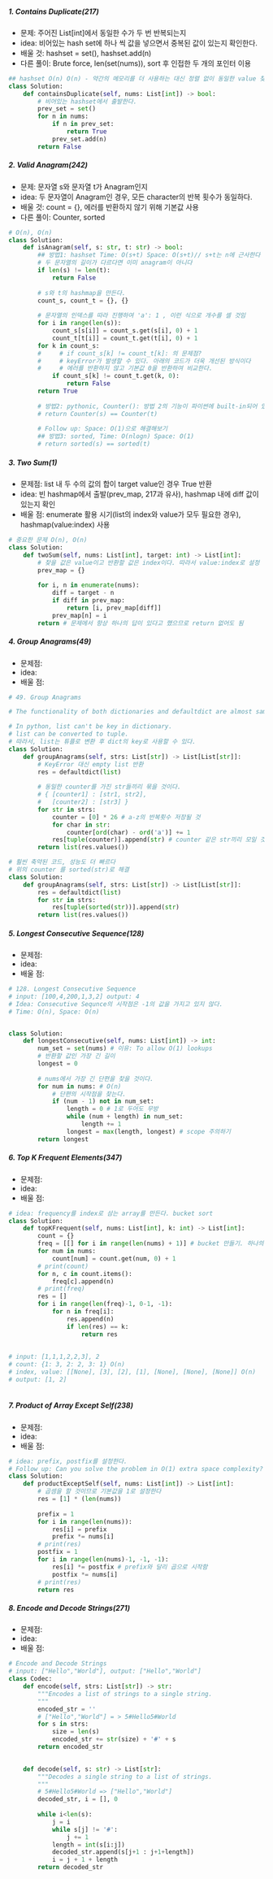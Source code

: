 ##### 1. Contains Duplicate(217)

- 문제: 주어진 List[int]에서 동일한 수가 두 번 반복되는지
- idea: 비어있는 hash set에 하나 씩 값을 넣으면서 중복된 값이 있는지 확인한다.
- 배울 것: hashset = set(), hashset.add(n)
- 다른 풀이: Brute force, len(set(nums)), sort 후 인접한 두 개의 포인터 이용

~~~python
## hashset O(n) O(n) - 약간의 메모리를 더 사용하는 대신 정렬 없이 동일한 value 찾아냄
class Solution:
    def containsDuplicate(self, nums: List[int]) -> bool:
      	# 비어있는 hashset에서 출발한다.
        prev_set = set()
        for n in nums:
            if n in prev_set:
                return True
            prev_set.add(n)
        return False
~~~

##### 2. Valid Anagram(242)

- 문제: 문자열 s와 문자열 t가 Anagram인지
- idea: 두 문자열이 Anagram인 경우, 모든 character의 반복 횟수가 동일하다.
- 배울 것: count = {}, 에러를 반환하지 않기 위해 기본값 사용
- 다른 풀이: Counter, sorted

~~~python
# O(n), O(n)
class Solution:
    def isAnagram(self, s: str, t: str) -> bool:       
        ## 방법1: hashset Time: O(s+t) Space: O(s+t)// s+t는 n에 근사한다
        # 두 문자열의 길이가 다르다면 이미 anagram이 아니다
        if len(s) != len(t):
            return False
        
        # s와 t의 hashmap을 만든다.
        count_s, count_t = {}, {}
        
        # 문자열의 인덱스를 따라 진행하여 'a': 1 , 이런 식으로 개수를 셀 것임
        for i in range(len(s)):
            count_s[s[i]] = count_s.get(s[i], 0) + 1
            count_t[t[i]] = count_t.get(t[i], 0) + 1
        for k in count_s:
        #     # if count_s[k] != count_t[k]: 의 문제점?
        #     # keyError가 발생할 수 있다. 아래의 코드가 더욱 개선된 방식이다
        #     # 에러를 반환하지 않고 기본값 0을 반환하여 비교한다.
            if count_s[k] != count_t.get(k, 0):
                return False
        return True
    
        # 방법2: pythonic, Counter(): 방법 2의 기능이 파이썬에 built-in되어 있다. 속도는 더 빠르다.
        # return Counter(s) == Counter(t)
        
        # Follow up: Space: O(1)으로 해결해보기
        ## 방법3: sorted, Time: O(nlogn) Space: O(1)
        # return sorted(s) == sorted(t)        
~~~

##### 3. Two Sum(1)

- 문제점: list 내 두 수의 값의 합이 target value인 경우 True 반환
- idea: 빈 hashmap에서 출발(prev_map, 217과 유사), hashmap 내에 diff 값이 있는지 확인
- 배울 점: enumerate 활용 시기(list의 index와 value가 모두 필요한 경우), hashmap(value:index) 사용

~~~python
# 중요한 문제 O(n), O(n)
class Solution:
    def twoSum(self, nums: List[int], target: int) -> List[int]:
        # 찾을 값은 value이고 반환할 값은 index이다. 따라서 value:index로 설정
        prev_map = {}
        
        for i, n in enumerate(nums):
            diff = target - n
            if diff in prev_map:
                return [i, prev_map[diff]]
            prev_map[n] = i
        return # 문제에서 항상 하나의 답이 있다고 했으므로 return 없어도 됨
~~~

##### 4. Group Anagrams(49)

- 문제점:
- idea:
- 배울 점: 

~~~python
# 49. Group Anagrams

# The functionality of both dictionaries and defaultdict are almost same except for the fact that defaultdict never raises a KeyError. It provides a default value for the key that does not exists.

# In python, list can't be key in dictionary. 
# list can be converted to tuple. 
# 따라서, list는 튜플로 변환 후 dict의 key로 사용할 수 있다.
class Solution:
    def groupAnagrams(self, strs: List[str]) -> List[List[str]]:
        # KeyError 대신 empty list 반환
        res = defaultdict(list)
        
        # 동일한 counter를 가진 str들끼리 묶을 것이다.
        # { [counter1] : [str1, str2], 
        #   [counter2] : [str3] }
        for str in strs:
            counter = [0] * 26 # a-z의 반복횟수 저장될 것
            for char in str:
                counter[ord(char) - ord('a')] += 1
            res[tuple(counter)].append(str) # counter 같은 str끼리 모일 것
        return list(res.values())
~~~

~~~python
# 훨씬 축약된 코드, 성능도 더 빠르다
# 위의 counter 를 sorted(str)로 해결
class Solution:
    def groupAnagrams(self, strs: List[str]) -> List[List[str]]:
        res = defaultdict(list)
        for str in strs:
            res[tuple(sorted(str))].append(str) 
        return list(res.values())
~~~

##### 5. Longest Consecutive Sequence(128)

- 문제점:
- idea:
- 배울 점: 

~~~python
# 128. Longest Consecutive Sequence
# input: [100,4,200,1,3,2] output: 4
# Idea: Consecutive Sequnce의 시작점은 -1의 값을 가지고 있지 않다.
# Time: O(n), Space: O(n)


class Solution:
    def longestConsecutive(self, nums: List[int]) -> int:
        num_set = set(nums) # 이유: To allow O(1) lookups
        # 반환할 값인 가장 긴 길이
        longest = 0
        
        # nums에서 가장 긴 단편을 찾을 것이다.
        for num in nums: # O(n)
            # 단편의 시작점을 찾는다.
            if (num - 1) not in num_set:
                length = 0 # 1로 두어도 무방
                while (num + length) in num_set:
                    length += 1
                longest = max(length, longest) # scope 주의하기
        return longest
~~~

##### 6. Top K Frequent Elements(347)

- 문제점:
- idea:
- 배울 점: 

~~~python
# idea: frequency를 index로 삼는 array를 만든다. bucket sort
class Solution:
    def topKFrequent(self, nums: List[int], k: int) -> List[int]:
        count = {}
        freq = [[] for i in range(len(nums) + 1)] # bucket 만들기. 하나의 숫자만 있는 경우, 한 개도 없는 경우도 고려
        for num in nums:
            count[num] = count.get(num, 0) + 1
        # print(count)
        for n, c in count.items():
            freq[c].append(n)
        # print(freq)
        res = []
        for i in range(len(freq)-1, 0-1, -1):
            for n in freq[i]:
                res.append(n)
                if len(res) == k:
                    return res
        
        
# input: [1,1,1,2,2,3], 2
# count: {1: 3, 2: 2, 3: 1} O(n)
# index, value: [[None], [3], [2], [1], [None], [None], [None]] O(n)
# output: [1, 2]
        
~~~

##### 7. Product of Array Except Self(238)

- 문제점:
- idea:
- 배울 점: 

~~~python
# idea: prefix, postfix를 설정한다.
# Follow up: Can you solve the problem in O(1) extra space complexity? (The output array does not count as extra space for space complexity analysis.)
class Solution:
    def productExceptSelf(self, nums: List[int]) -> List[int]:
        # 곱셈을 할 것이므로 기본값을 1로 설정한다
        res = [1] * (len(nums))
        
        prefix = 1
        for i in range(len(nums)):
            res[i] = prefix
            prefix *= nums[i]
        # print(res)
        postfix = 1
        for i in range(len(nums)-1, -1, -1):
            res[i] *= postfix # prefix와 달리 곱으로 시작함
            postfix *= nums[i]
        # print(res)
        return res
~~~

##### 8. Encode and Decode Strings(271)

- 문제점:
- idea:
- 배울 점: 

~~~python
# Encode and Decode Strings
# input: ["Hello","World"], output: ["Hello","World"]
class Codec:
    def encode(self, strs: List[str]) -> str:
        """Encodes a list of strings to a single string.
        """
        encoded_str = ''
        # ["Hello","World"] = > 5#Hello5#World
        for s in strs:
            size = len(s)
            encoded_str += str(size) + '#' + s
        return encoded_str
        

    def decode(self, s: str) -> List[str]:
        """Decodes a single string to a list of strings.
        """
        # 5#Hello5#World => ["Hello","World"]
        decoded_str, i = [], 0
        
        while i<len(s):
            j = i
            while s[j] != '#':
                j += 1
            length = int(s[i:j])
            decoded_str.append(s[j+1 : j+1+length])
            i = j + 1 + length
        return decoded_str
~~~

